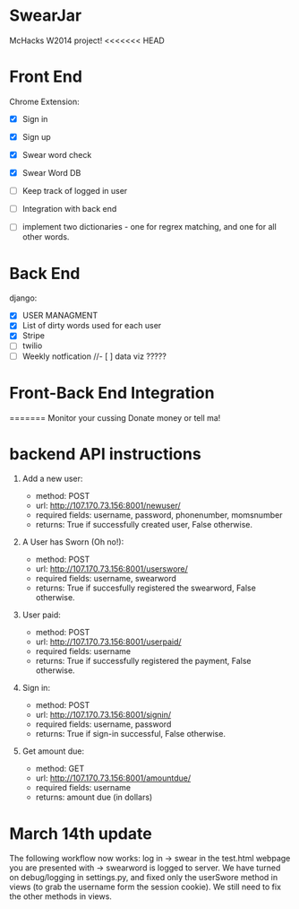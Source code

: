 SwearJar
========

McHacks W2014 project!
<<<<<<< HEAD



Front End
=========
Chrome Extension:
- [X] Sign in
- [X] Sign up
- [X] Swear word check
- [X] Swear Word DB
- [ ] Keep track of logged in user
- [ ] Integration with back end
- [ ] implement two dictionaries - one for regrex matching, and one for all other words.


Back End
=========
django:
- [x] USER MANAGMENT
- [x] List of dirty words used for each user
- [X] Stripe
- [ ] twilio
- [ ] Weekly notfication
//- [ ] data viz ?????

Front-Back End Integration
=========


=======
Monitor your cussing
Donate money or tell ma!


backend API instructions
=======

1. Add a new user:
	* method: POST
	* url: http://107.170.73.156:8001/newuser/
	* required fields: username, password, phonenumber, momsnumber
	* returns: True if successfully created user, False otherwise.

2. A User has Sworn (Oh no!):
	* method: POST
	* url: http://107.170.73.156:8001/userswore/
	* required fields: username, swearword
	* returns: True if succesfully registered the swearword, False otherwise.

3. User paid:
	* method: POST
	* url: http://107.170.73.156:8001/userpaid/
	* required fields: username
	* returns: True if successfully registered the payment, False otherwise.

4. Sign in:
	* method: POST
	* url: http://107.170.73.156:8001/signin/
	* required fields: username, password
	* returns: True if sign-in successful, False otherwise.

5. Get amount due:
	* method: GET
	* url: http://107.170.73.156:8001/amountdue/
	* required fields: username
	* returns: amount due (in dollars)


March 14th update
=======
The following workflow now works: log in -> swear in the test.html webpage you are presented with -> swearword is logged to server. We have turned on debug/logging in settings.py, and fixed only the userSwore method in views (to grab the username form the session cookie).
We still need to fix the other methods in views.


